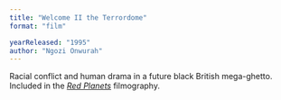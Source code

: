 ```yaml
---
title: "Welcome II the Terrordome"
format: "film"

yearReleased: "1995"
author: "Ngozi Onwurah"
---
```

Racial conflict and human drama in a future  black British mega-ghetto.
 
Included in the <a href="biblio.htm#Red Planets" style="font-style: italic">Red  Planets</a> filmography.
 